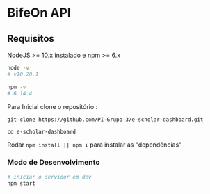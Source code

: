 # BifeOn API

## Requisitos

NodeJS >= 10.x instalado e npm >= 6.x

```bash
node -v
# v10.20.1

npm -v
# 6.14.4
```

Para Inicial clone o repositório :

`git clone https://github.com/PI-Grupo-3/e-scholar-dashboard.git`

`cd e-scholar-dashboard`

Rodar `npm install || npm i` para instalar as "dependências"

### Modo de Desenvolvimento

```bash
# iniciar o servidor em dev
npm start
```
